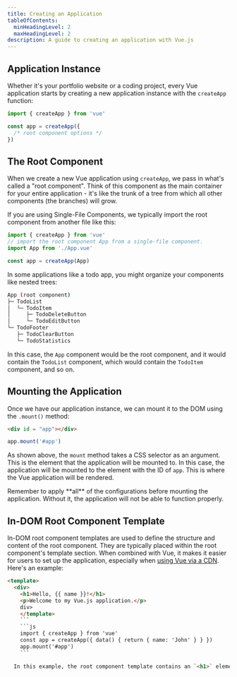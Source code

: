 ```yaml
---
title: Creating an Application
tableOfContents:
  minHeadingLevel: 2
  maxHeadingLevel: 2
description: A guide to creating an application with Vue.js
---
```

## Application Instance

Whether it's your portfolio website or a coding project, every Vue application starts by creating a new application instance with the `createApp` function:

```js
import { createApp } from 'vue'

const app = createApp({
  /* root component options */
})
```

## The Root Component​

When we create a new Vue application using `createApp`, we pass in what's called a "root component". Think of this component as the main container for your entire application - it's like the trunk of a tree from which all other components (the branches) will grow.

If you are using Single-File Components, we typically import the root component from another file like this:

```js
import { createApp } from 'vue'
// import the root component App from a single-file component.
import App from './App.vue'

const app = createApp(App)
```

In some applications like a todo app, you might organize your components like nested trees:

```bash
App (root component)
├─ TodoList
│  └─ TodoItem
│     ├─ TodoDeleteButton
│     └─ TodoEditButton
└─ TodoFooter
   ├─ TodoClearButton
   └─ TodoStatistics
   ```

In this case, the `App` component would be the root component, and it would contain the `TodoList` component, which would contain the `TodoItem` component, and so on.

## Mounting the Application

Once we have our application instance, we can mount it to the DOM using the `.mount()` method:

```html
<div id = "app"></div>
```

```js
app.mount('#app')
```

As shown above, the `mount` method takes a CSS selector as an argument. This is the element that the application will be mounted to. In this case, the application will be mounted to the element with the ID of `app`. This is where the Vue application will be rendered.

<Aside type="note" label="caution">
Remember to apply **all** of the configurations before mounting the application. Without it, the application will not be able to function properly.
</Aside>

## In-DOM Root Component Template

In-DOM root component templates are used to define the structure and content of the root component. They are typically placed within the root component's template section. When combined with Vue, it makes it easier for users to set up the application, especially when [using Vue via a CDN](../quickstart.mdx#using-a-cdn). Here's an example:

```html
<template>
  <div>
    <h1>Hello, {{ name }}!</h1>
    <p>Welcome to my Vue.js application.</p>
    div>
    </template>
    ```
    ```js
    import { createApp } from 'vue'
    const app = createApp({ data() { return { name: 'John' } } })   
    app.mount('#app')
    ```
  
  In this example, the root component template contains an `<h1>` element with the text "Hello, {{ name }}!" and a `<p>` element with the text "Welcome to my Vue.js application." The `{{ name }}` syntax is a Vue directive that is used to bind the value of the `name` variable to the text content of the `<h1>` element. When the application is rendered, the value of the `name` variable will be inserted into the text content of the `<h1>` element.